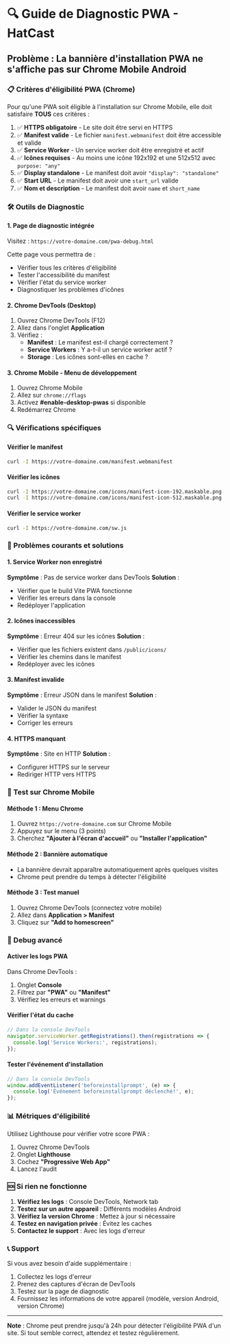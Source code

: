 # 🔍 Guide de Diagnostic PWA - HatCast

## Problème : La bannière d'installation PWA ne s'affiche pas sur Chrome Mobile Android

### 📋 Critères d'éligibilité PWA (Chrome)

Pour qu'une PWA soit éligible à l'installation sur Chrome Mobile, elle doit satisfaire **TOUS** ces critères :

1. ✅ **HTTPS obligatoire** - Le site doit être servi en HTTPS
2. ✅ **Manifest valide** - Le fichier `manifest.webmanifest` doit être accessible et valide
3. ✅ **Service Worker** - Un service worker doit être enregistré et actif
4. ✅ **Icônes requises** - Au moins une icône 192x192 et une 512x512 avec `purpose: "any"`
5. ✅ **Display standalone** - Le manifest doit avoir `"display": "standalone"`
6. ✅ **Start URL** - Le manifest doit avoir une `start_url` valide
7. ✅ **Nom et description** - Le manifest doit avoir `name` et `short_name`

### 🛠️ Outils de Diagnostic

#### 1. Page de diagnostic intégrée
Visitez : `https://votre-domaine.com/pwa-debug.html`

Cette page vous permettra de :
- Vérifier tous les critères d'éligibilité
- Tester l'accessibilité du manifest
- Vérifier l'état du service worker
- Diagnostiquer les problèmes d'icônes

#### 2. Chrome DevTools (Desktop)
1. Ouvrez Chrome DevTools (F12)
2. Allez dans l'onglet **Application**
3. Vérifiez :
   - **Manifest** : Le manifest est-il chargé correctement ?
   - **Service Workers** : Y a-t-il un service worker actif ?
   - **Storage** : Les icônes sont-elles en cache ?

#### 3. Chrome Mobile - Menu de développement
1. Ouvrez Chrome Mobile
2. Allez sur `chrome://flags`
3. Activez **#enable-desktop-pwas** si disponible
4. Redémarrez Chrome

### 🔍 Vérifications spécifiques

#### Vérifier le manifest
```bash
curl -I https://votre-domaine.com/manifest.webmanifest
```

#### Vérifier les icônes
```bash
curl -I https://votre-domaine.com/icons/manifest-icon-192.maskable.png
curl -I https://votre-domaine.com/icons/manifest-icon-512.maskable.png
```

#### Vérifier le service worker
```bash
curl -I https://votre-domaine.com/sw.js
```

### 🚨 Problèmes courants et solutions

#### 1. Service Worker non enregistré
**Symptôme** : Pas de service worker dans DevTools
**Solution** : 
- Vérifier que le build Vite PWA fonctionne
- Vérifier les erreurs dans la console
- Redéployer l'application

#### 2. Icônes inaccessibles
**Symptôme** : Erreur 404 sur les icônes
**Solution** :
- Vérifier que les fichiers existent dans `/public/icons/`
- Vérifier les chemins dans le manifest
- Redéployer avec les icônes

#### 3. Manifest invalide
**Symptôme** : Erreur JSON dans le manifest
**Solution** :
- Valider le JSON du manifest
- Vérifier la syntaxe
- Corriger les erreurs

#### 4. HTTPS manquant
**Symptôme** : Site en HTTP
**Solution** :
- Configurer HTTPS sur le serveur
- Rediriger HTTP vers HTTPS

### 📱 Test sur Chrome Mobile

#### Méthode 1 : Menu Chrome
1. Ouvrez `https://votre-domaine.com` sur Chrome Mobile
2. Appuyez sur le menu (3 points)
3. Cherchez **"Ajouter à l'écran d'accueil"** ou **"Installer l'application"**

#### Méthode 2 : Bannière automatique
- La bannière devrait apparaître automatiquement après quelques visites
- Chrome peut prendre du temps à détecter l'éligibilité

#### Méthode 3 : Test manuel
1. Ouvrez Chrome DevTools (connectez votre mobile)
2. Allez dans **Application > Manifest**
3. Cliquez sur **"Add to homescreen"**

### 🔧 Debug avancé

#### Activer les logs PWA
Dans Chrome DevTools :
1. Onglet **Console**
2. Filtrez par **"PWA"** ou **"Manifest"**
3. Vérifiez les erreurs et warnings

#### Vérifier l'état du cache
```javascript
// Dans la console DevTools
navigator.serviceWorker.getRegistrations().then(registrations => {
  console.log('Service Workers:', registrations);
});
```

#### Tester l'événement d'installation
```javascript
// Dans la console DevTools
window.addEventListener('beforeinstallprompt', (e) => {
  console.log('Événement beforeinstallprompt déclenché!', e);
});
```

### 📊 Métriques d'éligibilité

Utilisez Lighthouse pour vérifier votre score PWA :
1. Ouvrez Chrome DevTools
2. Onglet **Lighthouse**
3. Cochez **"Progressive Web App"**
4. Lancez l'audit

### 🆘 Si rien ne fonctionne

1. **Vérifiez les logs** : Console DevTools, Network tab
2. **Testez sur un autre appareil** : Différents modèles Android
3. **Vérifiez la version Chrome** : Mettez à jour si nécessaire
4. **Testez en navigation privée** : Évitez les caches
5. **Contactez le support** : Avec les logs d'erreur

### 📞 Support

Si vous avez besoin d'aide supplémentaire :
1. Collectez les logs d'erreur
2. Prenez des captures d'écran de DevTools
3. Testez sur la page de diagnostic
4. Fournissez les informations de votre appareil (modèle, version Android, version Chrome)

---

**Note** : Chrome peut prendre jusqu'à 24h pour détecter l'éligibilité PWA d'un site. Si tout semble correct, attendez et testez régulièrement.
